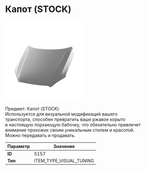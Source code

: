 # Капот (STOCK)

![Item Image](../img/5157.webp?raw=true)

Предмет: Капот (STOCK)<br>Используется для визуальной модификаций вашего<br>транспорта, способен превратить ваше ржавое корыто<br>в настоящую порхающую бабочку, что обязательно привлечет<br>внимание прохожих своим уникальным стилем и красотой.<br>Можно передавать и продавать.


| Параметр | Значение |
|----------|----------|
| **ID** | 5157 |
| **Тип** | ITEM_TYPE_VISUAL_TUNING |


